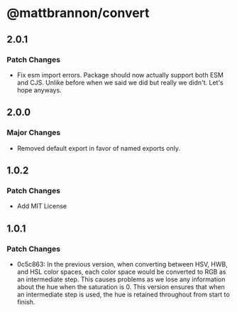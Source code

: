 # @mattbrannon/convert

## 2.0.1

### Patch Changes

- Fix esm import errors. Package should now actually support both ESM and CJS. Unlike before when we said we did but really we didn't. Let's hope anyways.

## 2.0.0

### Major Changes

- Removed default export in favor of named exports only.

## 1.0.2

### Patch Changes

- Add MIT License

## 1.0.1

### Patch Changes

- 0c5c863: In the previous version, when converting between HSV, HWB, and HSL color spaces, each color space would be converted to RGB as an intermediate step. This causes problems as we lose any information about the hue when the saturation is 0. This version ensures that when an intermediate step is used, the hue is retained throughout from start to finish.
